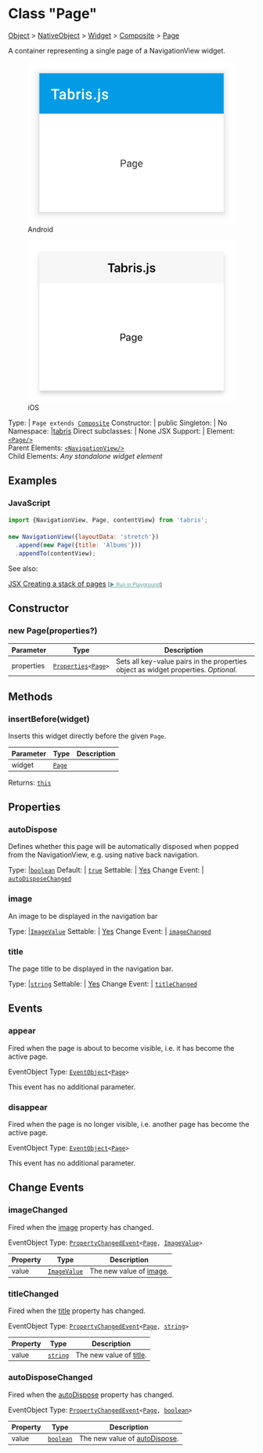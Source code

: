 ---
---
# Class "Page"

<a href="https://developer.mozilla.org/en-US/docs/Web/JavaScript/Reference/Global_Objects/Object" title="View &quot;Object&quot; on MDN">Object</a> > <a href="NativeObject.html" title="NativeObject Class Reference">NativeObject</a> > <a href="Widget.html" title="Widget Class Reference">Widget</a> > <a href="Composite.html" title="Composite Class Reference">Composite</a> > <a href="#" >Page</a>

A container representing a single page of a NavigationView widget.


<div class="tabris-image"><figure><div><img srcset="img/android/Page.png 2x" src="img/android/Page.png" alt="Page on Android"/></div><figcaption>Android</figcaption></figure><figure><div><img srcset="img/ios/Page.png 2x" src="img/ios/Page.png" alt="Page on iOS"/></div><figcaption>iOS</figcaption></figure></div>

Type: | <code style="white-space: nowrap">Page extends <a href="Composite.html" title="Composite Class Reference">Composite</a></code>
Constructor: | public
Singleton: | No
Namespace: |<a href="../modules.html#startup" >tabris</a>
Direct subclasses: | None
JSX Support: | Element: <code style="white-space: nowrap"><a href="#" >&lt;Page/&gt;</a></code><br/>Parent Elements: <code style="white-space: nowrap"><a href="NavigationView.html" title="NavigationView Class Reference">&lt;NavigationView/&gt;</a></code><br/>Child Elements: *Any standalone widget element*<br/>

## Examples
### JavaScript


```js
import {NavigationView, Page, contentView} from 'tabris';

new NavigationView({layoutData: 'stretch'})
  .append(new Page({title: 'Albums'}))
  .appendTo(contentView);
```



See also:
  
[<span class='language jsx'>JSX</span> Creating a stack of pages](https://github.com/eclipsesource/tabris-js/tree/v3.7.2/snippets/navigationview-page-stacked.jsx) <span style="font-size: 75%;">[<a href="https://playground.tabris.com/?gitref=v3.7.2&snippet=navigationview-page-stacked.jsx" style="color: cadetblue;">► Run in Playground</a>]</span>

## Constructor

### new Page(properties?)

Parameter|Type|Description
-|-|-
properties | <code style="white-space: nowrap"><a href="Widget.html#propertieswidget" title="Widget Class Type">Properties</a>&lt;<a href="#" >Page</a>&gt;</code> | Sets all key-value pairs in the properties object as widget properties. *Optional.*

## Methods

### insertBefore(widget)



Inserts this widget directly before the given `Page`.


Parameter|Type|Description
-|-|-
widget | <code style="white-space: nowrap"><a href="#" >Page</a></code> | 


Returns: <code style="white-space: nowrap"><a href="#" title="This object">this</a></code>


## Properties

### autoDispose


Defines whether this page will be automatically disposed when popped from the NavigationView, e.g. using native back navigation.

Type: |<code style="white-space: nowrap"><a href="https://developer.mozilla.org/en-US/docs/Web/JavaScript/Data_structures#boolean_type" title="View &quot;boolean&quot; on MDN">boolean</a></code>
Default: | <code style="white-space: nowrap"><a href="https://developer.mozilla.org/en-US/docs/Web/JavaScript/Data_structures#string_type" title="View &quot;string&quot; on MDN">true</a></code>
Settable: | <a href="../widget-basics.html#widget-properties" >Yes</a>
Change Event: | [`autoDisposeChanged`](#autodisposechanged)




### image


An image to be displayed in the navigation bar

Type: |<code style="white-space: nowrap"><a href="Image.html#imagevalue" title="Image Class Type">ImageValue</a></code>
Settable: | <a href="../widget-basics.html#widget-properties" >Yes</a>
Change Event: | [`imageChanged`](#imagechanged)




### title


The page title to be displayed in the navigation bar.

Type: |<code style="white-space: nowrap"><a href="https://developer.mozilla.org/en-US/docs/Web/JavaScript/Data_structures#string_type" title="View &quot;string&quot; on MDN">string</a></code>
Settable: | <a href="../widget-basics.html#widget-properties" >Yes</a>
Change Event: | [`titleChanged`](#titlechanged)





## Events

### appear

Fired when the page is about to become visible, i.e. it has become the active page.

EventObject Type: <code style="white-space: nowrap"><a href="EventObject.html" title="EventObject Class Reference">EventObject</a>&lt;<a href="#" >Page</a>&gt;</code>

This event has no additional parameter.
### disappear

Fired when the page is no longer visible, i.e. another page has become the active page.

EventObject Type: <code style="white-space: nowrap"><a href="EventObject.html" title="EventObject Class Reference">EventObject</a>&lt;<a href="#" >Page</a>&gt;</code>

This event has no additional parameter.
## Change Events

### imageChanged

Fired when the [image](#image) property has changed.

EventObject Type: <code style="white-space: nowrap"><a href="ChangeListeners.html#propertychangedeventtargettype-valuetype" title="ChangeListeners Class Type">PropertyChangedEvent</a>&lt;<a href="#" >Page</a>, <a href="Image.html#imagevalue" title="Image Class Type">ImageValue</a>&gt;</code>

Property|Type|Description
-|-|-
value | <code style="white-space: nowrap"><a href="Image.html#imagevalue" title="Image Class Type">ImageValue</a></code> | The new value of [image](#image).

### titleChanged

Fired when the [title](#title) property has changed.

EventObject Type: <code style="white-space: nowrap"><a href="ChangeListeners.html#propertychangedeventtargettype-valuetype" title="ChangeListeners Class Type">PropertyChangedEvent</a>&lt;<a href="#" >Page</a>, <a href="https://developer.mozilla.org/en-US/docs/Web/JavaScript/Data_structures#string_type" title="View &quot;string&quot; on MDN">string</a>&gt;</code>

Property|Type|Description
-|-|-
value | <code style="white-space: nowrap"><a href="https://developer.mozilla.org/en-US/docs/Web/JavaScript/Data_structures#string_type" title="View &quot;string&quot; on MDN">string</a></code> | The new value of [title](#title).

### autoDisposeChanged

Fired when the [autoDispose](#autodispose) property has changed.

EventObject Type: <code style="white-space: nowrap"><a href="ChangeListeners.html#propertychangedeventtargettype-valuetype" title="ChangeListeners Class Type">PropertyChangedEvent</a>&lt;<a href="#" >Page</a>, <a href="https://developer.mozilla.org/en-US/docs/Web/JavaScript/Data_structures#boolean_type" title="View &quot;boolean&quot; on MDN">boolean</a>&gt;</code>

Property|Type|Description
-|-|-
value | <code style="white-space: nowrap"><a href="https://developer.mozilla.org/en-US/docs/Web/JavaScript/Data_structures#boolean_type" title="View &quot;boolean&quot; on MDN">boolean</a></code> | The new value of [autoDispose](#autodispose).


